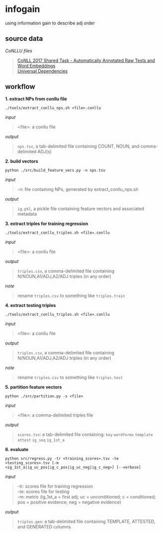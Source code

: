 # infogain
using information gain to describe adj order


## source data

*CoNLLU files*

 >[CoNLL 2017 Shared Task - Automatically Annotated Raw Texts and Word Embeddings](https://lindat.mff.cuni.cz/repository/xmlui/handle/11234/1-1989)  
 >[Universal Dependencies](https://github.com/UniversalDependencies)
 
 ## workflow
 
**1. extract NPs from conllu file**
```{bash}
./tools/extract_conllu_nps.sh <file>.conllu
```
*input*
>\<file\>: a conllu file

*output*
>`nps.tsv`, a tab-delimited file containing COUNT, NOUN, and comma-delimited ADJ(s)

**2. build vectors**
```{bash}
python ./src/build_feature_vecs.py -n nps.tsv
```
*input*
>-n: file containing NPs, generated by extract_conllu_nps.sh

*output*
> `ig.pkl`, a pickle file containing feature vectors and associated metadata

**3. extract triples for training regression**
```{bash}
./tools/extract_conllu_triples.sh <file>.conllu
```
*input*
>\<file\>: a conllu file

*output*
>`triples.csv`, a comma-delimited file containing N/NOUN,A1/ADJ,A2/ADJ triples (in any order)

*note*
>rename `triples.csv` to something like `triples.train`

**4. extract testing triples**
```{bash}
./tools/extract_conllu_triples.sh <file>.conllu
```
*input*
>\<file\>: a conllu file

*output*
>`triples.csv`, a comma-delimited file containing N/NOUN,A1/ADJ,A2/ADJ triples (in any order)

*note*
>rename `triples.csv` to something like `triples.test`

**5. partition feature vectors**
```{bash}
python ./src/partition.py -s <file>
```
*input*
>\<file\>: a comma-delimited triples file

*output*
>`scores.tsv`: a tab-delimited file containing:
 >`key`
 >`wordforms`
 >`template`
 >`attest`
 >`ig_seq`
 >`ig_1st_a`

**6. evaluate**
```{bash}
python src/regress.py -tr <training_scores>.tsv -te <testing_scores>.tsv [-m <ig_1st_a|ig_uc_pos|ig_c_pos|ig_uc_neg|ig_c_neg>] [--verbose]
```
*input*
>-tr: scores file for training regression  
>-te: scores file for testing  
>-m: metric (ig_1st_a = first adj; uc = unconditioned; c = conditioned; pos = positive evidence; neg = negative evidence)  

*output*
>`triples.gen`: a tab-delimited file containing TEMPLATE, ATTESTED, and GENERATED columns
